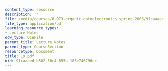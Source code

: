 ```yaml
---
content_type: resource
description: ''
file: /media/courses/6-973-organic-optoelectronics-spring-2003/9fcaaaedb50256c4655b183e746796ec_19.pdf
file_type: application/pdf
learning_resource_types:
- Lecture Notes
ocw_type: OCWFile
parent_title: Lecture Notes
parent_type: CourseSection
resourcetype: Document
title: 19.pdf
uid: 9fcaaaed-b502-56c4-655b-183e746796ec
---
```


